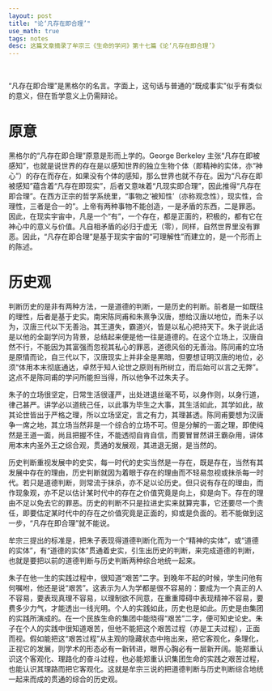 ```yaml
---
layout: post
title: "论‘凡存在即合理’"
use_math: true
tags: notes
desc: 这篇文章摘录了牟宗三《生命的学问》第十七篇《论‘凡存在即合理’》
---
```


<br>

“凡存在即合理”是黑格尔的名言。字面上，这句话与普通的“既成事实”似乎有类似的意义，但在哲学意义上仍需辩论。

# 原意

黑格尔的“凡存在即合理”原意是形而上学的。George Berkeley 主张“凡存在即被感知”，也就是说世界的存在是以感知世界的独立生物个体（即精神的实体，亦“神心”）的存在而存在，如果没有个体的感知，那么世界也就不存在。因为“凡存在即被感知”蕴含着“凡存在即现实”，后者又意味着“凡现实即合理”，因此推得“凡存在即合理”。在西方正宗的哲学系统里，“事物之‘被知性’（亦称观念性），现实性，合理性，三者是合一的”。上帝有两种事物不能创造，一是矛盾的东西，二是罪恶。因此，在现实宇宙中，凡是一个“有”，一个存在，都是正面的，积极的，都有它在神心中的意义与价值。凡自相矛盾的必归于虚无（零），同样，自然世界里没有罪恶。因此，“凡存在即合理”是基于现实宇宙的“可理解性”而建立的，是一个形而上的陈述。

# 历史观

判断历史的是非有两种方法，一是道德的判断，一是历史的判断。前者是一如既往的理性，后者是基于史实。南宋陈同甫和朱熹争汉唐，想给汉唐以地位，而朱子以为，汉唐三代以下无善治。其王道失，霸道兴，皆是以私心把持天下。朱子说此话是以他的全副学问为背景，总结起来便是他一往是道德的。在这个立场上，汉唐自然不行，不能因为其富强而忽视其私心的罪恶，道德风俗的无善治。陈同甫的立场是原情而论，自三代以下，汉唐现实上并非全是黑暗，但要想证明汉唐的地位，必须“体用本末彻底通达，卓然于知人论世之原则有所树立，而后始可以言之无弊”。这点不是陈同甫的学问所能担当得，所以他争不过朱夫子。

朱子的立场很坚定，日常生活很谨严，出处进退丝毫不苟，以身作则，以身行道，律己甚严。讲学必以道统己任，以此事为毕生之大事，其生活如此，其学如此，故其论世皆出于严格之理，所以立场坚定，言之有力，其理甚透。陈同甫要想为汉唐争一席之地，其立场当然非是一个综合的立场不可。但是分解的一面之理，即使纯然是王道一面，尚且把握不住，不能透彻自肯自信，而要冒冒然讲王霸杂用，讲体用本末内圣外王之综合观，贯通的发展观，其进退无据，是当然的。

历史判断重视发展中的史实，每一时代的史实当然是一存在，既是存在，当然有其发展中存在的理由，历史判断就因为着眼于存在的理由而不轻易忽视或抹杀每一时代。若只是道德判断，则常流于抹杀，亦不足以论历史。但只说有存在的理由，而作现象观，亦不足以估计某时代中的存在之价值究竟是向上，抑是向下。存在的理由不足以免去它的罪恶。历史的判断不只是拉进史实来就算完事，它还要尽一个责任，即要估定某时代中的存在之价值究竟是正面的，抑或是负面的。若不能做到这一步，“凡存在即合理”就不能说。

牟宗三提出的标准是，把朱子表现得道德判断化而为一个“精神的实体”，或“道德的实体”，有“道德的实体”贯通着史实，引生出历史的判断，来完成道德的判断，也就是要把以前的道德判断与历史判断两种综合地统一起来。

朱子在他一生的实践过程中，很知道“艰苦”二字。到晚年不起的时候，学生问他有何嘱咐，他还是说“艰苦”。这表示为人为学都是很不容易的：要成为一个真正的人不容易，要表现真理不容易，以理制欲不同意，在重重障碍中表现精神不容易，要费多少力气，才能透出一线光明。个人的实践如此，历史也是如此。历史是由集团的实践所演成的。在一个民族生命的集团中能晓得“艰苦”二字，便可知史论史。朱子在个人的实践中很知道艰苦，但他不能把这个艰苦过程（亦是工夫过程），正面而视。假如能把这“艰苦过程”从主观的隐藏状态中拖出来，把它客观化，条理化，正视它的发展，则学术的形态必有一新转进，眼界心胸必有一层新开阔。能郑重认识这个客观化、理路化的奋斗过程，也必能郑重认识集团生命的实践之艰苦过程，也能认识其理路而把它客观化。这就是牟宗三说的把道德判断与历史判断综合地统一起来而成的贯通的综合的历史观。